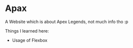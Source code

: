 # Apax
A Website which is about Apex Legends, not much info tho :p


Things I learned here:
- Usage of Flexbox
